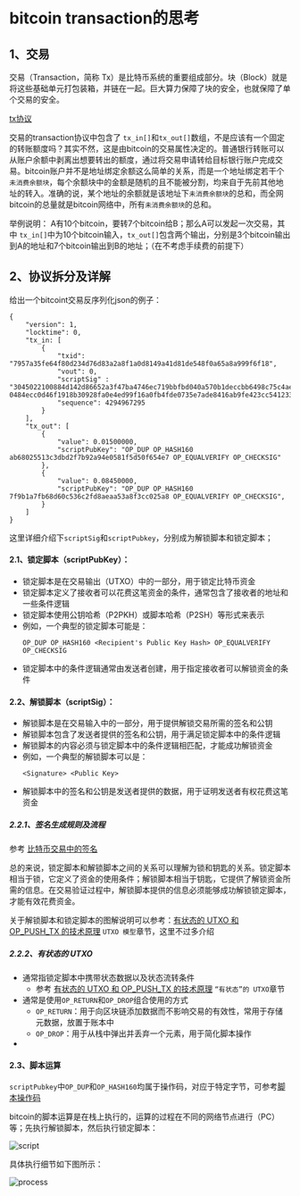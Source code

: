 bitcoin transaction的思考
============

## 1、交易
交易（Transaction，简称 Tx）是比特币系统的重要组成部分。块（Block）就是将这些基础单元打包装箱，并链在一起。巨大算力保障了块的安全，也就保障了单个交易的安全。

[tx协议](https://en.bitcoin.it/wiki/Protocol_documentation#tx)

交易的transaction协议中包含了 `tx_in[]`和`tx_out[]`数组，不是应该有一个固定的转账额度吗？其实不然，这是由bitcoin的交易属性决定的。普通银行转账可以从账户余额中剥离出想要转出的额度，通过将交易申请转给目标银行账户完成交易。bitcoin账户并不是地址绑定余额这么简单的关系，而是一个地址绑定若干个`未消费余额块`，每个余额块中的金额是随机的且不能被分割，均来自于先前其他地址的转入。准确的说，某个地址的余额就是该地址下`未消费余额块`的总和，而全网bitcoin的总量就是bitcoin网络中，所有`未消费余额块`的总和。

举例说明：
A有10个bitcoin，要转7个bitcoin给B；那么A可以发起一次交易，其中 `tx_in[]`中为10个bitcoin输入，`tx_out[]`包含两个输出，分别是3个bitcoin输出到A的地址和7个bitcoin输出到B的地址；（在不考虑手续费的前提下）

## 2、协议拆分及详解
给出一个bitcoint交易反序列化json的例子：
```
{
    "version": 1,
    "locktime": 0,
    "tx_in: [
        {
            "txid": "7957a35fe64f80d234d76d83a2a8f1a0d8149a41d81de548f0a65a8a999f6f18",
            "vout": 0,
            "scriptSig" : "3045022100884d142d86652a3f47ba4746ec719bbfbd040a570b1deccbb6498c75c4ae24cb02204b9f039ff08df09cbe9f6addac960298cad530a863ea8f53982c09db8f6e3813[ALL] 0484ecc0d46f1918b30928fa0e4ed99f16a0fb4fde0735e7ade8416ab9fe423cc5412336376789d172787ec3457eee41c04f4938de5cc17b4a10fa336a8d752adf",
            "sequence": 4294967295
        }
    ],
    "tx_out": [
        {
            "value": 0.01500000,
            "scriptPubKey": "OP_DUP OP_HASH160 ab68025513c3dbd2f7b92a94e0581f5d50f654e7 OP_EQUALVERIFY OP_CHECKSIG"
        },
        {
            "value": 0.08450000,
            "scriptPubKey": "OP_DUP OP_HASH160 7f9b1a7fb68d60c536c2fd8aeaa53a8f3cc025a8 OP_EQUALVERIFY OP_CHECKSIG",
        }
    ]
}
```
这里详细介绍下`scriptSig`和`scriptPubkey`，分别成为解锁脚本和锁定脚本；

#### 2.1、锁定脚本（scriptPubKey）：
- 锁定脚本是在交易输出（UTXO）中的一部分，用于锁定比特币资金
- 锁定脚本定义了接收者可以花费这笔资金的条件，通常包含了接收者的地址和一些条件逻辑
- 锁定脚本使用公钥哈希（P2PKH）或脚本哈希（P2SH）等形式来表示
- 例如，一个典型的锁定脚本可能是：
  ```
  OP_DUP OP_HASH160 <Recipient's Public Key Hash> OP_EQUALVERIFY OP_CHECKSIG
  ```
- 锁定脚本中的条件逻辑通常由发送者创建，用于指定接收者可以解锁资金的条件

#### 2.2、解锁脚本（scriptSig）：
- 解锁脚本是在交易输入中的一部分，用于提供解锁交易所需的签名和公钥
- 解锁脚本包含了发送者提供的签名和公钥，用于满足锁定脚本中的条件逻辑
- 解锁脚本的内容必须与锁定脚本中的条件逻辑相匹配，才能成功解锁资金
- 例如，一个典型的解锁脚本可以是：
  ```
  <Signature> <Public Key>
  ```
- 解锁脚本中的签名和公钥是发送者提供的数据，用于证明发送者有权花费这笔资金

##### 2.2.1、签名<Signature>生成规则及流程
参考 [比特币交易中的签名](https://aaron67.cc/2020/10/10/bitcoin-sign-transaction/)

总的来说，锁定脚本和解锁脚本之间的关系可以理解为锁和钥匙的关系。锁定脚本相当于锁，它定义了资金的使用条件；解锁脚本相当于钥匙，它提供了解锁资金所需的信息。在交易验证过程中，解锁脚本提供的信息必须能够成功解锁锁定脚本，才能有效花费资金。

关于解锁脚本和锁定脚本的图解说明可以参考：[有状态的 UTXO 和 OP_PUSH_TX 的技术原理](https://aaron67.cc/2022/03/06/bsv-stateful-utxo-and-op-push-tx/) `UTXO 模型`章节，这里不过多介绍  

##### 2.2.2、有状态的 UTXO
- 通常指锁定脚本中携带状态数据以及状态流转条件
  - 参考 [有状态的 UTXO 和 OP_PUSH_TX 的技术原理](https://aaron67.cc/2022/03/06/bsv-stateful-utxo-and-op-push-tx/) `“有状态”的 UTXO`章节
- 通常是使用`OP_RETURN`和`OP_DROP`组合使用的方式
  - `OP_RETURN`：用于向区块链添加数据而不影响交易的有效性，常用于存储元数据，放置于账本中
  - `OP_DROP`：用于从栈中弹出并丢弃一个元素，用于简化脚本操作
- 

#### 2.3、脚本运算
`scriptPubkey`中`OP_DUP`和`OP_HASH160`均属于操作码，对应于特定字节，可参考[脚本操作码](https://en.bitcoin.it/wiki/Script#Opcodes)

bitcoin的脚本运算是在栈上执行的，运算的过程在不同的网络节点进行（PC）等；先执行解锁脚本，然后执行锁定脚本：  

![script](https://github.com/jiuri-code/blockchain_playground/blob/main/picture/script.png)  

具体执行细节如下图所示：  

![process](https://github.com/jiuri-code/blockchain_playground/blob/main/picture/stack%20calculate.png)  

